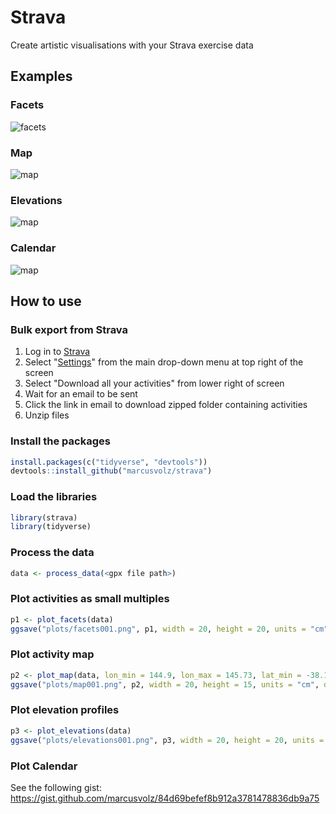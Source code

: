 # Strava

Create artistic visualisations with your Strava exercise data

## Examples

### Facets

![facets](https://github.com/marcusvolz/strava/blob/master/plots/facets001.png "Facets, showing activity outlines")

### Map

![map](https://github.com/marcusvolz/strava/blob/master/plots/map001.png "Map, showing activities on a map")

### Elevations

![map](https://github.com/marcusvolz/strava/blob/master/plots/elevations001.png "Facets, showing elevation profiles")

### Calendar

![map](https://github.com/marcusvolz/strava/blob/master/plots/calendar001.png "Calendar map")

## How to use

### Bulk export from Strava

1. Log in to [Strava](https://www.strava.com/)
2. Select "[Settings](https://www.strava.com/settings/profile)" from the main drop-down menu at top right of the screen
3. Select "Download all your activities" from lower right of screen
4. Wait for an email to be sent
5. Click the link in email to download zipped folder containing activities
6. Unzip files

### Install the packages

```R
install.packages(c("tidyverse", "devtools"))
devtools::install_github("marcusvolz/strava")
```

### Load the libraries

```R
library(strava)
library(tidyverse)
```

### Process the data

```R
data <- process_data(<gpx file path>)
```

### Plot activities as small multiples

```R
p1 <- plot_facets(data)
ggsave("plots/facets001.png", p1, width = 20, height = 20, units = "cm")
```

### Plot activity map

```R
p2 <- plot_map(data, lon_min = 144.9, lon_max = 145.73, lat_min = -38.1, lat_max = -37.475)
ggsave("plots/map001.png", p2, width = 20, height = 15, units = "cm", dpi = 600)
```

### Plot elevation profiles

```R
p3 <- plot_elevations(data)
ggsave("plots/elevations001.png", p3, width = 20, height = 20, units = "cm")
```

### Plot Calendar

See the following gist: https://gist.github.com/marcusvolz/84d69befef8b912a3781478836db9a75
